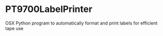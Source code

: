 # PT9700LabelPrinter
OSX Python program to automatically format and print labels for efficient tape use
